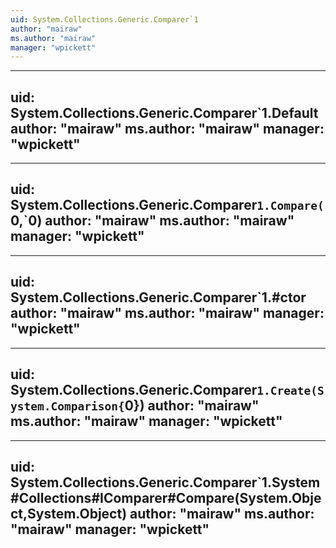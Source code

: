 ```yaml
---
uid: System.Collections.Generic.Comparer`1
author: "mairaw"
ms.author: "mairaw"
manager: "wpickett"
---
```


---
uid: System.Collections.Generic.Comparer`1.Default
author: "mairaw"
ms.author: "mairaw"
manager: "wpickett"
---

---
uid: System.Collections.Generic.Comparer`1.Compare(`0,`0)
author: "mairaw"
ms.author: "mairaw"
manager: "wpickett"
---

---
uid: System.Collections.Generic.Comparer`1.#ctor
author: "mairaw"
ms.author: "mairaw"
manager: "wpickett"
---

---
uid: System.Collections.Generic.Comparer`1.Create(System.Comparison{`0})
author: "mairaw"
ms.author: "mairaw"
manager: "wpickett"
---

---
uid: System.Collections.Generic.Comparer`1.System#Collections#IComparer#Compare(System.Object,System.Object)
author: "mairaw"
ms.author: "mairaw"
manager: "wpickett"
---
